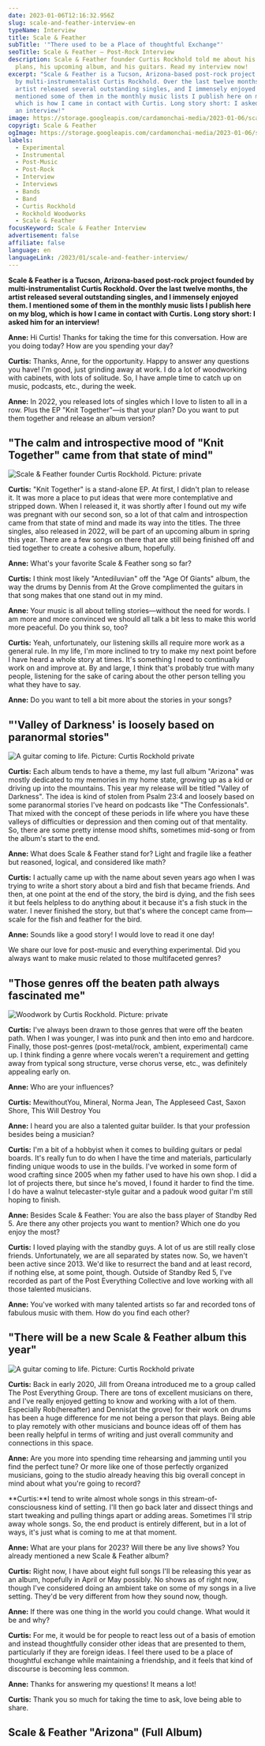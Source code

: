 ```yaml
---
date: 2023-01-06T12:16:32.956Z
slug: scale-and-feather-interview-en
typeName: Interview
title: Scale & Feather
subTitle: '"There used to be a Place of thoughtful Exchange"'
seoTitle: Scale & Feather – Post-Rock Interview
description: Scale & Feather founder Curtis Rockhold told me about his future
  plans, his upcoming album, and his guitars. Read my interview now!
excerpt: "Scale & Feather is a Tucson, Arizona-based post-rock project founded
  by multi-instrumentalist Curtis Rockhold. Over the last twelve months, the
  artist released several outstanding singles, and I immensely enjoyed them. I
  mentioned some of them in the monthly music lists I publish here on my blog,
  which is how I came in contact with Curtis. Long story short: I asked him for
  an interview!"
image: https://storage.googleapis.com/cardamonchai-media/2023-01-06/scale-and-feather-curtis-rockhold-1-jpg-imagine-181818_726d66_1024_768/640.webp
copyrigt: Scale & Feather
ogImage: https://storage.googleapis.com/cardamonchai-media/2023-01-06/scale-and-feather-curtis-rockhold-og-1-jpeg-imagine-181818_7c7469_1200_628/640.webp
labels:
  - Experimental
  - Instrumental
  - Post-Music
  - Post-Rock
  - Interview
  - Interviews
  - Bands
  - Band
  - Curtis Rockhold
  - Rockhold Woodworks
  - Scale & Feather
focusKeyword: Scale & Feather Interview
advertisement: false
affiliate: false
language: en
languageLink: /2023/01/scale-and-feather-interview/
---
```

**Scale & Feather is a Tucson, Arizona-based post-rock project founded by multi-instrumentalist Curtis Rockhold. Over the last twelve months, the artist released several outstanding singles, and I immensely enjoyed them. I mentioned some of them in the monthly music lists I publish here on my blog, which is how I came in contact with Curtis. Long story short: I asked him for an interview!**

**Anne:** Hi Curtis! Thanks for taking the time for this conversation. How are you doing today? How are you spending your day?

**Curtis:** Thanks, Anne, for the opportunity. Happy to answer any questions you have! I'm good, just grinding away at work. I do a lot of woodworking with cabinets, with lots of solitude. So, I have ample time to catch up on music, podcasts, etc., during the week. 

**Anne:** In 2022, you released lots of singles which I love to listen to all in a row. Plus the EP "Knit Together"—is that your plan? Do you want to put them together and release an album version?

## "The calm and introspective mood of "Knit Together" came from that state of mind"

![Scale & Feather founder Curtis Rockhold. Picture: private](https://storage.googleapis.com/cardamonchai-media/2023-01-06/curtis-rockhold-scale-and-feather-3-jpg-imagine-281818_785e48_1024_768/640.webp "Scale & Feather founder Curtis Rockhold. Picture: private")

**Curtis:** "Knit Together" is a stand-alone EP. At first, I didn't plan to release it. It was more a place to put ideas that were more contemplative and stripped down. When I released it, it was shortly after I found out my wife was pregnant with our second son, so a lot of that calm and introspection came from that state of mind and made its way into the titles. The three singles, also released in 2022, will be part of an upcoming album in spring this year. There are a few songs on there that are still being finished off and tied together to create a cohesive album, hopefully. 

**Anne:** What's your favorite Scale & Feather song so far?

**Curtis:** I think most likely "Antediluvian" off the "Age Of Giants" album, the way the drums by Dennis from At the Grove complimented the guitars in that song makes that one stand out in my mind. 

**Anne:** Your music is all about telling stories—without the need for words. I am more and more convinced we should all talk a bit less to make this world more peaceful. Do you think so, too?

**Curtis:** Yeah, unfortunately, our listening skills all require more work as a general rule. In my life, I'm more inclined to try to make my next point before I have heard a whole story at times. It's something I need to continually work on and improve at. By and large, I think that's probably true with many people, listening for the sake of caring about the other person telling you what they have to say. 

**Anne:** Do you want to tell a bit more about the stories in your songs?

## "'Valley of Darkness' is loosely based on paranormal stories"

![A guitar coming to life. Picture: Curtis Rockhold private](https://storage.googleapis.com/cardamonchai-media/2023-01-06/scale-and-feather-curtis-rockhold-woodwork-2-jpg-imagine-987848_a76a46_1024_768/640.webp "A guitar coming to life. Picture: Curtis Rockhold private")

**Curtis:** Each album tends to have a theme, my last full album "Arizona" was mostly dedicated to my memories in my home state, growing up as a kid or driving up into the mountains. This year my release will be titled "Valley of Darkness". The idea is kind of stolen from Psalm 23:4 and loosely based on some paranormal stories I've heard on podcasts like "The Confessionals". That mixed with the concept of these periods in life where you have these valleys of difficulties or depression and then coming out of that mentality. So, there are some pretty intense mood shifts, sometimes mid-song or from the album's start to the end. 

**Anne:** What does Scale & Feather stand for? Light and fragile like a feather but reasoned, logical, and considered like math?

**Curtis:** I actually came up with the name about seven years ago when I was trying to write a short story about a bird and fish that became friends. And then, at one point at the end of the story, the bird is dying, and the fish sees it but feels helpless to do anything about it because it's a fish stuck in the water. I never finished the story, but that's where the concept came from—scale for the fish and feather for the bird. 

**Anne:**  Sounds like a good story! I would love to read it one day!

We share our love for post-music and everything experimental. Did you always want to make music related to those multifaceted genres?

## "Those genres off the beaten path always fascinated me"

![Woodwork by Curtis Rockhold. Picture: private](https://storage.googleapis.com/cardamonchai-media/2023-01-06/scale-and-feather-curtis-rockhold-woodwork-3-jpg-imagine-a89878_a67556_1024_768/640.webp "Woodwork by Curtis Rockhold. Picture: private")

**Curtis:** I've always been drawn to those genres that were off the beaten path. When I was younger, I was into punk and then into emo and hardcore. Finally, those post-genres (post-metal/rock, ambient, experimental) came up. I think finding a genre where vocals weren't a requirement and getting away from typical song structure, verse chorus verse, etc., was definitely appealing early on. 

**Anne:** Who are your influences?

**Curtis:** MewithoutYou, Mineral, Norma Jean, The Appleseed Cast, Saxon Shore, This Will Destroy You 

**Anne:** I heard you are also a talented guitar builder. Is that your profession besides being a musician?

**Curtis:** I'm a bit of a hobbyist when it comes to building guitars or pedal boards. It's really fun to do when I have the time and materials, particularly finding unique woods to use in the builds. I've worked in some form of wood crafting since 2005 when my father used to have his own shop. I did a lot of projects there, but since he's moved, I found it harder to find the time. I do have a walnut telecaster-style guitar and a padouk wood guitar I'm still hoping to finish.

**Anne:** Besides Scale & Feather: You are also the bass player of Standby Red 5. Are there any other projects you want to mention? Which one do you enjoy the most?

**Curtis:** I loved playing with the standby guys. A lot of us are still really close friends. Unfortunately, we are all separated by states now. So, we haven't been active since 2013. We'd like to resurrect the band and at least record, if nothing else, at some point, though. Outside of Standby Red 5, I've recorded as part of the Post Everything Collective and love working with all those talented musicians. 

**Anne:** You've worked with many talented artists so far and recorded tons of fabulous music with them. How do you find each other?

## "There will be a new Scale & Feather album this year"

![A guitar coming to life. Picture: Curtis Rockhold private](https://storage.googleapis.com/cardamonchai-media/2023-01-06/scale-and-feather-curtis-rockhold-woodwork-jpg-imagine-886848_9a6c4b_1080_809/640.webp "A guitar coming to life. Picture: Curtis Rockhold private")

**Curtis:** Back in early 2020, Jill from Oreana introduced me to a group called The Post Everything Group. There are tons of excellent musicians on there, and I've really enjoyed getting to know and working with a lot of them. Especially Rob(hereafter) and Dennis(at the grove) for their work on drums has been a huge difference for me not being a person that plays. Being able to play remotely with other musicians and bounce ideas off of them has been really helpful in terms of writing and just overall community and connections in this space. 

**Anne:** Are you more into spending time rehearsing and jamming until you find the perfect tune? Or more like one of those perfectly organized musicians, going to the studio already heaving this big overall concept in mind about what you're going to record?

**Curtis:**I tend to write almost whole songs in this stream-of-consciousness kind of setting. I'll then go back later and dissect things and start tweaking and pulling things apart or adding areas. Sometimes I'll strip away whole songs. So, the end product is entirely different, but in a lot of ways, it's just what is coming to me at that moment. 

**Anne:** What are your plans for 2023? Will there be any live shows? You already mentioned a new Scale & Feather album?

**Curtis:** Right now, I have about eight full songs I'll be releasing this year as an album, hopefully in April or May possibly. No shows as of right now, though I've considered doing an ambient take on some of my songs in a live setting. They'd be very different from how they sound now, though. 

**Anne:** If there was one thing in the world you could change. What would it be and why?

**Curtis:** For me, it would be for people to react less out of a basis of emotion and instead thoughtfully consider other ideas that are presented to them, particularly if they are foreign ideas. I feel there used to be a place of thoughtful exchange while maintaining a friendship, and it feels that kind of discourse is becoming less common. 

**Anne:** Thanks for answering my questions! It means a lot!

**Curtis:** Thank you so much for taking the time to ask, love being able to share. 

## Scale & Feather "Arizona" (Full Album)

<YouTube id="tuModL7wGlw" />